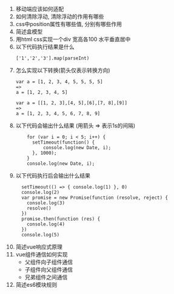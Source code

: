 1.  移动端应该如何适配
2.  如何清除浮动, 清除浮动的作用有哪些
3.  css中position属性有哪些值, 分别有哪些作用
4.  简述盒模型
5.  用html css实现一个div 宽高各100 水平垂直居中
1.  以下代码执行结果是什么
    ```
    ['1','2','3'].map(parseInt)
    ```
2. 怎么实现以下转换(箭头仅表示转换方向)
    ```  
    var a = [1, 2, 3, 4, 5, 5, 5, 5] 
    =>
    a = [1, 2, 3, 4, 5]
    ```
    ```  
    var a = [[1, 2, 3],[4, 5],[6],[7, 8],[9]]
    => 
    a = [1, 2, 3, 4, 5, 6, 7, 8, 9] 
    ```
10. 以下代码会输出什么结果 (用箭头 => 表示1s的间隔)
    ```
        for (var i = 0; i < 5; i++) {
          setTimeout(function() {
              console.log(new Date, i);
          }, 1000);
        }
        console.log(new Date, i);
    ```
11. 以下代码执行后会输出什么结果
    ```
      setTimeout(() => { console.log(1) }, 0)
      console.log(2)
      var promise = new Promise(function (resolve, reject) {
        console.log(3)
        resolve()
      })
      promise.then(function (res) {
        console.log(4)
      })
      console.log(5)
    ```
6.  简述vue响应式原理
7.  vue组件通信如何实现
    * 父组件向子组件通信
    * 子组件向父组件通信
    * 兄弟组件之间通信
8. 简述es6模块规则
